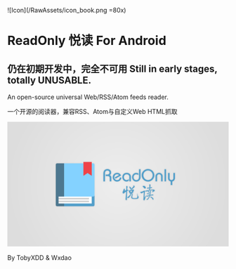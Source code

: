 ﻿![Icon](/RawAssets/icon_book.png =80x)

ReadOnly 悦读 For Android
=========================

仍在初期开发中，完全不可用 Still in early stages, totally UNUSABLE.
--------------------------

An open-source universal Web/RSS/Atom feeds reader.

一个开源的阅读器，兼容RSS、Atom与自定义Web HTML抓取

![Banner](/RawAssets/ReadOnly_CHS.png)

By TobyXDD & Wxdao
